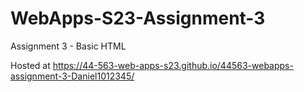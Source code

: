 # WebApps-S23-Assignment-3
Assignment 3 - Basic HTML


Hosted at https://44-563-web-apps-s23.github.io/44563-webapps-assignment-3-Daniel1012345/
